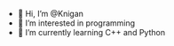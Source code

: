 - 👋 Hi, I’m @Knigan
- 👀 I’m interested in programming
- 🌱 I’m currently learning C++ and Python

<!---
Knigan/Knigan is a ✨ special ✨ repository because its `README.md` (this file) appears on your GitHub profile.
You can click the Preview link to take a look at your changes.
--->
